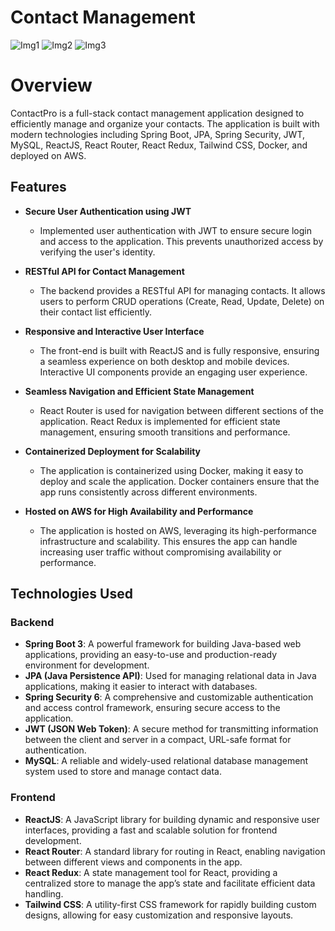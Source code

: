 # Contact Management

![Img1](https://github.com/user-attachments/assets/92961822-88b6-4724-8016-79542f64d109)
![Img2](https://github.com/user-attachments/assets/536ca560-16f4-4cfb-bbc0-0f60aa431372)
![Img3](https://github.com/user-attachments/assets/f23f6187-8453-4922-b811-368cc82be51e)

# Overview
ContactPro is a full-stack contact management application designed to efficiently manage and organize your contacts. The application is built with modern technologies including Spring Boot, JPA, Spring Security, JWT, MySQL, ReactJS, React Router, React Redux, Tailwind CSS, Docker, and deployed on AWS.

## Features

- **Secure User Authentication using JWT**
  - Implemented user authentication with JWT to ensure secure login and access to the application. This prevents unauthorized access by verifying the user's identity.

- **RESTful API for Contact Management**
  - The backend provides a RESTful API for managing contacts. It allows users to perform CRUD operations (Create, Read, Update, Delete) on their contact list efficiently.

- **Responsive and Interactive User Interface**
  - The front-end is built with ReactJS and is fully responsive, ensuring a seamless experience on both desktop and mobile devices. Interactive UI components provide an engaging user experience.

- **Seamless Navigation and Efficient State Management**
  - React Router is used for navigation between different sections of the application. React Redux is implemented for efficient state management, ensuring smooth transitions and performance.

- **Containerized Deployment for Scalability**
  - The application is containerized using Docker, making it easy to deploy and scale the application. Docker containers ensure that the app runs consistently across different environments.

- **Hosted on AWS for High Availability and Performance**
  - The application is hosted on AWS, leveraging its high-performance infrastructure and scalability. This ensures the app can handle increasing user traffic without compromising availability or performance.

## Technologies Used

### Backend
- **Spring Boot 3**: A powerful framework for building Java-based web applications, providing an easy-to-use and production-ready environment for development.
- **JPA (Java Persistence API)**: Used for managing relational data in Java applications, making it easier to interact with databases.
- **Spring Security 6**: A comprehensive and customizable authentication and access control framework, ensuring secure access to the application.
- **JWT (JSON Web Token)**: A secure method for transmitting information between the client and server in a compact, URL-safe format for authentication.
- **MySQL**: A reliable and widely-used relational database management system used to store and manage contact data.

### Frontend
- **ReactJS**: A JavaScript library for building dynamic and responsive user interfaces, providing a fast and scalable solution for frontend development.
- **React Router**: A standard library for routing in React, enabling navigation between different views and components in the app.
- **React Redux**: A state management tool for React, providing a centralized store to manage the app’s state and facilitate efficient data handling.
- **Tailwind CSS**: A utility-first CSS framework for rapidly building custom designs, allowing for easy customization and responsive layouts.
